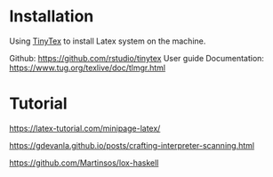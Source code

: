 # Installation

Using [TinyTex](https://yihui.org/tinytex/) to install Latex system on the machine.

Github: https://github.com/rstudio/tinytex
User guide Documentation: https://www.tug.org/texlive/doc/tlmgr.html

# Tutorial

https://latex-tutorial.com/minipage-latex/

https://gdevanla.github.io/posts/crafting-interpreter-scanning.html

https://github.com/Martinsos/lox-haskell
